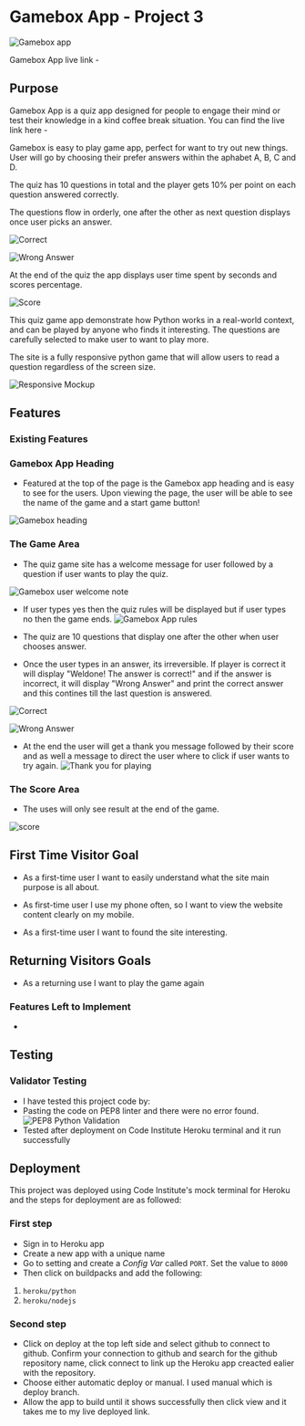 # Gamebox App - Project 3
![Gamebox app]()

Gamebox App live link -

## Purpose
Gamebox App is a quiz app designed for people to engage their mind or test their knowledge in a kind coffee break situation. You can find the live link here - 

 Gamebox is easy to play game app, perfect for want to try out new things. User will go by choosing their prefer answers within the aphabet A, B, C and D.

The quiz has 10 questions in total and the player gets 10% per point on each question answered correctly.

The questions flow in orderly, one after the other as next question displays once user picks an answer.

![Correct]()

![Wrong Answer]()

At the end of the quiz the app displays user time spent by seconds and scores percentage.

![Score]()

This quiz game app demonstrate how Python works in a real-world context, and can be played by anyone who finds it interesting. The questions are carefully selected to make user to want to play more.

The site is a fully responsive python game that will allow users to read a question regardless of the screen size.

![Responsive Mockup]()

## Features

### Existing Features


###  Gamebox App Heading

- Featured at the top of the page is the Gamebox app heading and is easy to see for the users.
Upon viewing the page, the user will be able to see the name of the game and a start game button!

![Gamebox heading]()

### The Game Area

- The quiz game site has a welcome message for user followed by a question if user wants to play the quiz.

![Gamebox user welcome note]()

- If user types yes then the quiz rules will be displayed but if user types no then the game ends.
![Gamebox App rules]()

- The quiz are 10 questions that display one after the other when user chooses answer.
- Once the user types in an answer, its irreversible. If player is correct it will display "Weldone! The answer is correct!" and if the answer is incorrect, it will display "Wrong Answer" and print the correct answer and this contines till the last question is answered.

![Correct]()

![Wrong Answer]()

- At the end the user will get a thank you message followed by their score and as well a message to direct the user where to click if user wants to try again.
![Thank you for playing]()

### The Score Area

- The uses will only see result at the end of the game.

![score]()

## First Time Visitor Goal

- As a first-time user I want to easily understand what the site main purpose is all about.

- As first-time user I use my phone often, so I want to view the website content clearly on my mobile.

- As a first-time user I want to found the site interesting.

## Returning Visitors Goals

- As a returning use I want to play the game again

### Features Left to Implement
- 

## Testing

### Validator Testing
- I have tested this project code by:
- Pasting the code on PEP8 linter and there were no error found. ![PEP8 Python Validation]()
- Tested after deployment on Code Institute Heroku terminal and it run successfully

## Deployment

This project was deployed using Code Institute's mock terminal for Heroku and the steps for deployment are as followed:
### First step
- Sign in to Heroku app
- Create a new app with a unique name
- Go to setting and create a _Config Var_ called `PORT`. Set the value to `8000`
- Then click on  buildpacks and add the following:
1. `heroku/python`
2. `heroku/nodejs`

### Second step
- Click on deploy at the top left side and select github to connect to github. Confirm your connection to github and search for the github repository name, click connect to link up the Heroku app creacted ealier with the repository.
- Choose either automatic deploy or manual. I used manual which is deploy branch.
- Allow the app to build until it shows successfully then click view and it takes me to my live deployed link.
